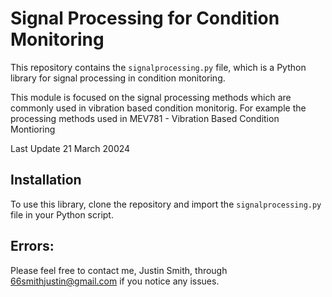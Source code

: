 # Signal Processing for Condition Monitoring

This repository contains the `signalprocessing.py` file, which is a Python library for signal processing in condition monitoring.

This module is focused on the signal processing methods which are commonly used in vibration based condition monitorig. 
For example the processing methods used in MEV781 - Vibration Based Condition Montioring

Last Update 21 March 20024

## Installation

To use this library, clone the repository and import the `signalprocessing.py` file in your Python script.

## Errors:

Please feel free to contact me, Justin Smith, through 66smithjustin@gmail.com if you notice any issues.